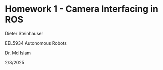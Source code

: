 # Homework 1 - Camera Interfacing in ROS 
Dieter Steinhauser

EEL5934 Autonomous Robots

Dr. Md Islam

2/3/2025
